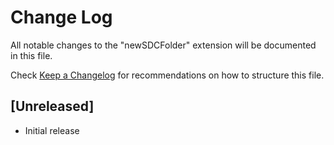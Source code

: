 # Change Log

All notable changes to the "newSDCFolder" extension will be documented in this file.

Check [Keep a Changelog](http://keepachangelog.com/) for recommendations on how to structure this file.

## [Unreleased]

- Initial release